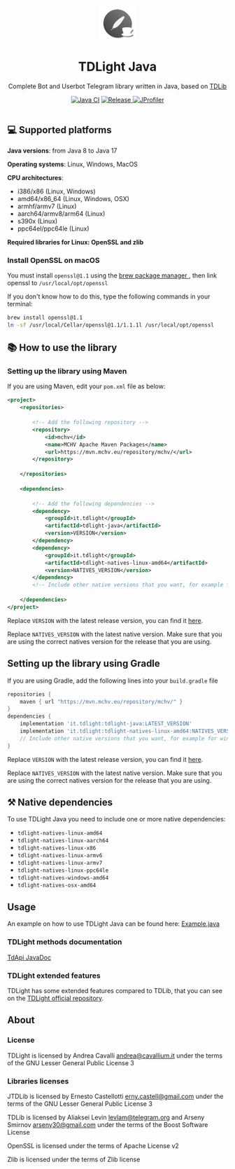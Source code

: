 <div style="text-align: center" align="center">
    <a href="https://github.com/tdlight-team/tdlight-java"><img src="./.media/tdlight-logo.png" alt="TDLight logo" style="width: 5rem; height: 5rem"></a>
    <h1>TDLight Java</h1>
    <p>Complete Bot and Userbot Telegram library written in Java, based on <a href="https://github.com/tdlib/td">TDLib</a></p>
    <a href="https://travis-ci.com/tdlight-team/tdlight-java-natives">
<img alt="Java CI" src="https://img.shields.io/github/workflow/status/tdlight-team/tdlight-java/Maven%20Package?style=flat-square)"></a>
    <a href="https://github.com/tdlight-team/tdlight-java/releases">
        <img alt="Release" src="https://img.shields.io/github/v/release/tdlight-team/tdlight-java.svg?include_prereleases&style=flat-square)">
    </a>
    <a href="https://www.ej-technologies.com/products/jprofiler/overview.html">
        <img alt="JProfiler" src="https://local.cavallium.it/mirrors/jprofiler-logo/jprofiler-logo-badge.svg">
    </a>
</div>
<br>

## 💻 Supported platforms

**Java versions**: from Java 8 to Java 17

**Operating systems**: Linux, Windows, MacOS

**CPU architectures**:
- i386/x86 (Linux, Windows)
- amd64/x86_64 (Linux, Windows, OSX)
- armhf/armv7 (Linux)
- aarch64/armv8/arm64 (Linux)
- s390x (Linux)
- ppc64el/ppc64le (Linux)

**Required libraries for Linux: OpenSSL and zlib**

### Install OpenSSL on macOS
You must install `openssl@1.1` using the <a href="https://brew.sh">brew package manager </a>, then link openssl to `/usr/local/opt/openssl`

If you don't know how to do this, type the following commands in your terminal:

```bash
brew install openssl@1.1
ln -sf /usr/local/Cellar/openssl@1.1/1.1.1l /usr/local/opt/openssl
```

## 📚 How to use the library
### Setting up the library using Maven
If you are using Maven, edit your `pom.xml` file as below:
```xml
<project>
    <repositories>
        
        <!-- Add the following repository -->
        <repository>
            <id>mchv</id>
            <name>MCHV Apache Maven Packages</name>
            <url>https://mvn.mchv.eu/repository/mchv/</url>
        </repository>
        
    </repositories>

    <dependencies>

        <!-- Add the following dependencies -->
        <dependency>
            <groupId>it.tdlight</groupId>
            <artifactId>tdlight-java</artifactId>
            <version>VERSION</version>
        </dependency>
        <dependency>
            <groupId>it.tdlight</groupId>
            <artifactId>tdlight-natives-linux-amd64</artifactId>
            <version>NATIVES_VERSION</version>
        </dependency>
        <!-- Include other native versions that you want, for example for windows, osx, ... -->
        
    </dependencies>
</project>
```
Replace `VERSION` with the latest release version, you can find it [here](https://github.com/tdlight-team/tdlight-java/releases).

Replace `NATIVES_VERSION` with the latest native version.
Make sure that you are using the correct natives version for the release that you are using.

## Setting up the library using Gradle
If you are using Gradle, add the following lines into your `build.gradle` file
```groovy
repositories {
    maven { url "https://mvn.mchv.eu/repository/mchv/" }
}
dependencies {
    implementation 'it.tdlight:tdlight-java:LATEST_VERSION'
    implementation 'it.tdlight:tdlight-natives-linux-amd64:NATIVES_VERSION'
    // Include other native versions that you want, for example for windows, osx, ...
}
```
Replace `VERSION` with the latest release version, you can find it [here](https://github.com/tdlight-team/tdlight-java/releases).

Replace `NATIVES_VERSION` with the latest native version.
Make sure that you are using the correct natives version for the release that you are using.

## ⚒ Native dependencies
To use TDLight Java you need to include one or more native dependencies:
- `tdlight-natives-linux-amd64`
- `tdlight-natives-linux-aarch64`
- `tdlight-natives-linux-x86`
- `tdlight-natives-linux-armv6`
- `tdlight-natives-linux-armv7`
- `tdlight-natives-linux-ppc64le`
- `tdlight-natives-windows-amd64`
- `tdlight-natives-osx-amd64`

## Usage

An example on how to use TDLight Java can be found here: [Example.java](https://github.com/tdlight-team/tdlight-java/blob/master/example/src/main/java/it.tdlight.example/Example.java)

### TDLight methods documentation
[TdApi JavaDoc](https://tdlight-team.github.io/tdlight-docs)

### TDLight extended features
TDLight has some extended features compared to TDLib, that you can see on the [TDLight official repository](https://github.com/tdlight-team/tdlight#tdlight-extra-features).

## About
### **License**
TDLight is licensed by Andrea Cavalli <andrea@cavallium.it> under the terms of the GNU Lesser General Public License 3

### **Libraries licenses**

JTDLib is licensed by Ernesto Castellotti <erny.castell@gmail.com> under the terms of the GNU Lesser General Public License 3

TDLib is licensed by Aliaksei Levin <levlam@telegram.org> and Arseny Smirnov <arseny30@gmail.com> under the terms of the Boost Software License				

OpenSSL is licensed under the terms of Apache License v2

Zlib is licensed under the terms of Zlib license
